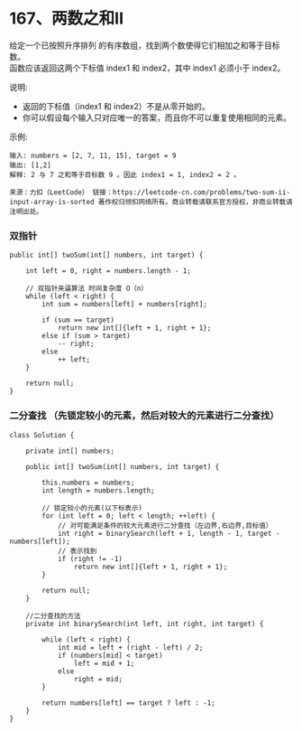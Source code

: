 167、两数之和II
===

给定一个已按照升序排列 的有序数组，找到两个数使得它们相加之和等于目标数。<br>
函数应该返回这两个下标值 index1 和 index2，其中 index1 必须小于 index2。<br>

说明:<br>
* 返回的下标值（index1 和 index2）不是从零开始的。
* 你可以假设每个输入只对应唯一的答案，而且你不可以重复使用相同的元素。

示例:<br>
```
输入: numbers = [2, 7, 11, 15], target = 9
输出: [1,2]
解释: 2 与 7 之和等于目标数 9 。因此 index1 = 1, index2 = 2 。
```
``
来源：力扣（LeetCode）
链接：https://leetcode-cn.com/problems/two-sum-ii-input-array-is-sorted
著作权归领扣网络所有。商业转载请联系官方授权，非商业转载请注明出处。
``

### 双指针
```
public int[] twoSum(int[] numbers, int target) {

    int left = 0, right = numbers.length - 1;

    // 双指针夹逼算法 时间复杂度 O（n）
    while (left < right) {
        int sum = numbers[left] + numbers[right];

        if (sum == target) 
            return new int[]{left + 1, right + 1};
        else if (sum > target) 
            -- right;
        else 
            ++ left;
    }

    return null;
}
```

### 二分查找 （先锁定较小的元素，然后对较大的元素进行二分查找）
```
class Solution {
    
    private int[] numbers;
    
    public int[] twoSum(int[] numbers, int target) {
        
        this.numbers = numbers;
        int length = numbers.length;
    
        // 锁定较小的元素(以下标表示)
        for (int left = 0; left < length; ++left) {
            // 对可能满足条件的较大元素进行二分查找（左边界,右边界,目标值）
            int right = binarySearch(left + 1, length - 1, target - numbers[left]);
            // 表示找到
            if (right != -1)
                return new int[]{left + 1, right + 1};
        }

        return null;
    }

    //二分查找的方法
    private int binarySearch(int left, int right, int target) {
        
        while (left < right) {
            int mid = left + (right - left) / 2;
            if (numbers[mid] < target) 
                left = mid + 1;
            else 
                right = mid;
        } 

        return numbers[left] == target ? left : -1;
    }
}
```

